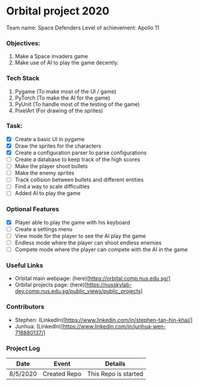 # Orbital project 2020 

Team name: Space Defenders
Level of achievement: Apollo 11

### Objectives:
1. Make a Space invaders game
2. Make use of AI to play the game decently.

### Tech Stack
1. Pygame (To make most of the UI / game)
2. PyTorch (To make the AI for the game)
3. PyUnit (To handle most of the testing of the game)
4. PixelArt (For drawing of the sprites)

### Task:
- [x] Create a basic UI in pygame
- [x] Draw the sprites for the characters
- [x] Create a configuration parser to parse configurations
- [ ] Create a database to keep track of the high scores
- [ ] Make the player shoot bullets
- [ ] Make the enemy sprites
- [ ] Track collision between bullets and different entities
- [ ] Find a way to scale difficulties
- [ ] Added AI to play the game

### Optional Features
- [x] Player able to play the game with his keyboard
- [ ] Create a settings menu
- [ ] View mode for the player to see the AI play the game
- [ ] Endless mode where the player can shoot endless enemies
- [ ] Compete mode where the player can compete with the AI in the game

### Useful Links
* Orbital main webpage: (here)[https://orbital.comp.nus.edu.sg/]
* Orbital projects page: (here)[https://nusskylab-dev.comp.nus.edu.sg/public_views/public_projects]

### Contributors
* Stephen: (LinkedIn)[https://www.linkedin.com/in/stephen-tan-hin-khai/]
* Junhua: (LinkedIn)[https://www.linkedin.com/in/junhua-wen-718880137/]


### Project Log
| Date      | Event       |Details    |
|-----------|-------------|-----------|
|8/5/2020   | Created Repo| This Repo is started|